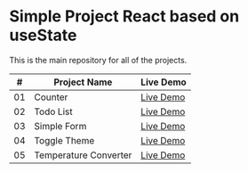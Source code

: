 # Simple Project React based on useState

This is the main repository for all of the projects.


| #   | Project Name              | Live Demo          |
| --- | ------------------------- | ------------------ |
| 01  | Counter                   | [Live Demo](https://mohamedamr23.github.io/Counter/)    |
| 02  | Todo List                 | [Live Demo](https://mohamedamr23.github.io/Todo-List/)    |
| 03  | Simple Form               | [Live Demo](https://mohamedamr23.github.io/Simple-Form/)     |
| 04  |Toggle Theme               | [Live Demo](https://mohamedamr23.github.io/Toggle-Theme/)    |
| 05  |Temperature Converter      | [Live Demo](https://mohamedamr23.github.io/Temperature-Converter/)     |
